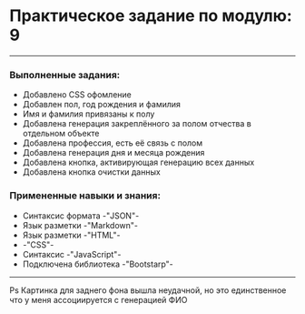 # Практическое задание по модулю: 9
---
### Выполненные задания: 
- Добавлено CSS офомление 
- Добавлен пол, год рождения и фамилия
- Имя и фамилия привязаны к полу
- Добавлена генерация закреплённого за полом отчества в отдельном объекте
- Добавлена профессия, есть её связь с полом
- Добавлена генерация дня и месяца рождения
- Добавлена кнопка, активирующая генерацию всех данных
- Добавлена кнопка очистки данных

### Примененные навыки и знания: 
- Синтаксис формата -"JSON"-
- Язык разметки -"Markdown"-
- Язык разметки -"HTML"-
- -"CSS"-
- Синтаксис -"JavaScript"-
- Подключена библиотека -"Bootstarp"-

---
Ps Картинка для заднего фона вышла неудачной, но это единственное что у меня ассоциируется с генерацией ФИО
